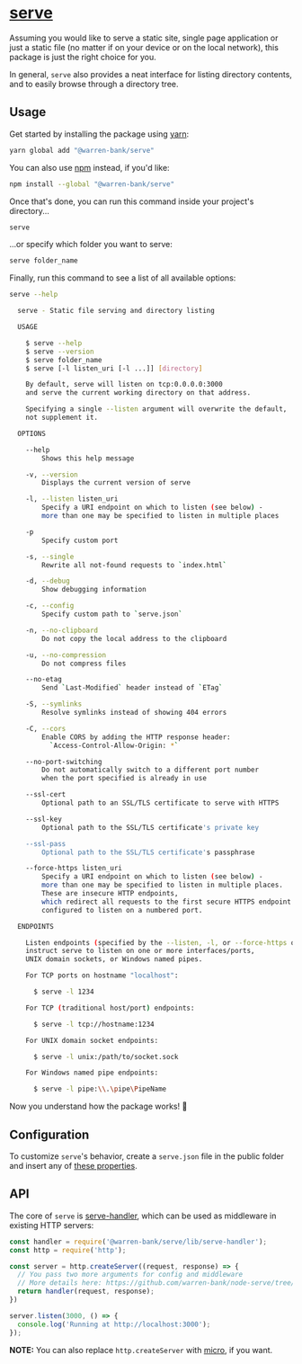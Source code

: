 # [serve](https://github.com/warren-bank/node-serve/tree/master/lib/serve)

Assuming you would like to serve a static site, single page application or just a static file (no matter if on your device or on the local network), this package is just the right choice for you.

In general, `serve` also provides a neat interface for listing directory contents, and to easily browse through a directory tree.

## Usage

Get started by installing the package using [yarn](https://yarnpkg.com/lang/en/):

```sh
yarn global add "@warren-bank/serve"
```

You can also use [npm](https://www.npmjs.com/) instead, if you'd like:

```sh
npm install --global "@warren-bank/serve"
```

Once that's done, you can run this command inside your project's directory...

```bash
serve
```

...or specify which folder you want to serve:

```bash
serve folder_name
```

Finally, run this command to see a list of all available options:

```bash
serve --help

  serve - Static file serving and directory listing

  USAGE

    $ serve --help
    $ serve --version
    $ serve folder_name
    $ serve [-l listen_uri [-l ...]] [directory]

    By default, serve will listen on tcp:0.0.0.0:3000
    and serve the current working directory on that address.

    Specifying a single --listen argument will overwrite the default,
    not supplement it.

  OPTIONS

    --help
        Shows this help message

    -v, --version
        Displays the current version of serve

    -l, --listen listen_uri
        Specify a URI endpoint on which to listen (see below) -
        more than one may be specified to listen in multiple places

    -p
        Specify custom port

    -s, --single
        Rewrite all not-found requests to `index.html`

    -d, --debug
        Show debugging information

    -c, --config
        Specify custom path to `serve.json`

    -n, --no-clipboard
        Do not copy the local address to the clipboard

    -u, --no-compression
        Do not compress files

    --no-etag
        Send `Last-Modified` header instead of `ETag`

    -S, --symlinks
        Resolve symlinks instead of showing 404 errors

    -C, --cors
        Enable CORS by adding the HTTP response header:
          `Access-Control-Allow-Origin: *`

    --no-port-switching
        Do not automatically switch to a different port number
        when the port specified is already in use

    --ssl-cert
        Optional path to an SSL/TLS certificate to serve with HTTPS

    --ssl-key
        Optional path to the SSL/TLS certificate's private key

    --ssl-pass
        Optional path to the SSL/TLS certificate's passphrase

    --force-https listen_uri
        Specify a URI endpoint on which to listen (see below) -
        more than one may be specified to listen in multiple places.
        These are insecure HTTP endpoints,
        which redirect all requests to the first secure HTTPS endpoint
        configured to listen on a numbered port.

  ENDPOINTS

    Listen endpoints (specified by the --listen, -l, or --force-https options above)
    instruct serve to listen on one or more interfaces/ports,
    UNIX domain sockets, or Windows named pipes.

    For TCP ports on hostname "localhost":

      $ serve -l 1234

    For TCP (traditional host/port) endpoints:

      $ serve -l tcp://hostname:1234

    For UNIX domain socket endpoints:

      $ serve -l unix:/path/to/socket.sock

    For Windows named pipe endpoints:

      $ serve -l pipe:\\.\pipe\PipeName
```

Now you understand how the package works! :tada:

## Configuration

To customize `serve`'s behavior, create a `serve.json` file in the public folder and insert any of [these properties](https://github.com/warren-bank/node-serve/tree/master/lib/serve-handler#options).

## API

The core of `serve` is [serve-handler](https://github.com/warren-bank/node-serve/tree/master/lib/serve-handler), which can be used as middleware in existing HTTP servers:

```js
const handler = require('@warren-bank/serve/lib/serve-handler');
const http = require('http');

const server = http.createServer((request, response) => {
  // You pass two more arguments for config and middleware
  // More details here: https://github.com/warren-bank/node-serve/tree/master/lib/serve-handler#options
  return handler(request, response);
})

server.listen(3000, () => {
  console.log('Running at http://localhost:3000');
});
```

**NOTE:** You can also replace `http.createServer` with [micro](https://github.com/vercel/micro), if you want.
